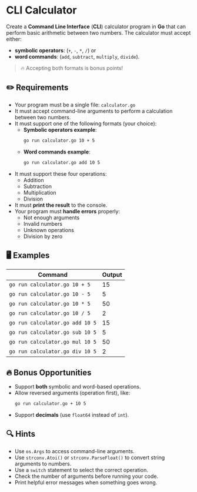 # CLI Calculator

Create a **Command Line Interface** (**CLI**) calculator program in **Go** that can perform basic arithmetic between two numbers.
The calculator must accept either: 
- **symbolic operators**: (`+`, `-`, `*`, `/`) 
  or
- **word commands**: (`add`, `subtract`, `multiply`, `divide`).

> 🔥 Accepting both formats is bonus points!

## ✏️ Requirements

- Your program must be a single file: `calculator.go`
- It must accept command-line arguments to perform a calculation between two numbers.
- It must support one of the following formats (your choice):
  - **Symbolic operators example**:
    ```bash
    go run calculator.go 10 + 5
    ```
  - **Word commands example**:
    ```bash
    go run calculator.go add 10 5
    ```
- It must support these four operations:
  - Addition
  - Subtraction
  - Multiplication
  - Division
- It must **print the result** to the console.
- Your program must **handle errors** properly:
  - Not enough arguments
  - Invalid numbers
  - Unknown operations
  - Division by zero

## 🖥️ Examples

| Command                         | Output |
|---------------------------------|--------|
| `go run calculator.go 10 + 5`   |	15     |
| `go run calculator.go 10 - 5`   |	5      |
| `go run calculator.go 10 * 5`	  | 50     |
| `go run calculator.go 10 / 5`	  | 2      |
| `go run calculator.go add 10 5` |	15     |
| `go run calculator.go sub 10 5` |	5      |
| `go run calculator.go mul 10 5`	| 50     |
| `go run calculator.go div 10 5`	| 2      |

## 🔥 Bonus Opportunities

- Support **both** symbolic and word-based operations.
- Allow reversed arguments (operation first), like:
  ```bash
  go run calculator.go + 10 5
  ```
- Support **decimals** (use `float64` instead of `int`).

## 🔍 Hints

- Use `os.Args` to access command-line arguments.
- Use `strconv.Atoi()` or `strconv.ParseFloat()` to convert string arguments to numbers.
- Use a `switch` statement to select the correct operation.
- Check the number of arguments before running your code.
- Print helpful error messages when something goes wrong.
